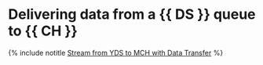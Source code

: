 # Delivering data from a {{ DS }} queue to {{ CH }}

{% include notitle [Stream from YDS to MCH with Data Transfer](../../_tutorials/dataplatform/yds-to-clickhouse.md) %}
